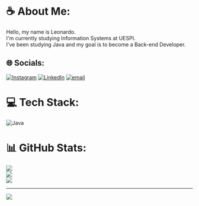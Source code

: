 # ☕ About Me:
Hello, my name is Leonardo.<br>I'm currently studying Information Systems at UESPI. <br>I've been studying Java and my goal is to become a Back-end Developer.


## 🌐 Socials:
[![Instagram](https://img.shields.io/badge/Instagram-%23E4405F.svg?logo=Instagram&logoColor=white)](https://instagram.com/s1drim_) [![LinkedIn](https://img.shields.io/badge/LinkedIn-%230077B5.svg?logo=linkedin&logoColor=white)](https://linkedin.com/in/www.linkedin.com/in/leonardo-sidrim) [![email](https://img.shields.io/badge/Email-D14836?logo=gmail&logoColor=white)](mailto:leonardosidrim2005@gmail.com) 

# 💻 Tech Stack:
![Java](https://img.shields.io/badge/java-%23ED8B00.svg?style=for-the-badge&logo=openjdk&logoColor=white)
# 📊 GitHub Stats:
![](https://github-readme-stats.vercel.app/api?username=LeoSidrim&theme=dark&hide_border=false&include_all_commits=false&count_private=false)<br/>
![](https://nirzak-streak-stats.vercel.app/?user=LeoSidrim&theme=dark&hide_border=false)<br/>
![](https://github-readme-stats.vercel.app/api/top-langs/?username=LeoSidrim&theme=dark&hide_border=false&include_all_commits=false&count_private=false&layout=compact)

---
[![](https://visitcount.itsvg.in/api?id=LeoSidrim&icon=0&color=0)](https://visitcount.itsvg.in)

<!-- Proudly created with GPRM ( https://gprm.itsvg.in ) -->
